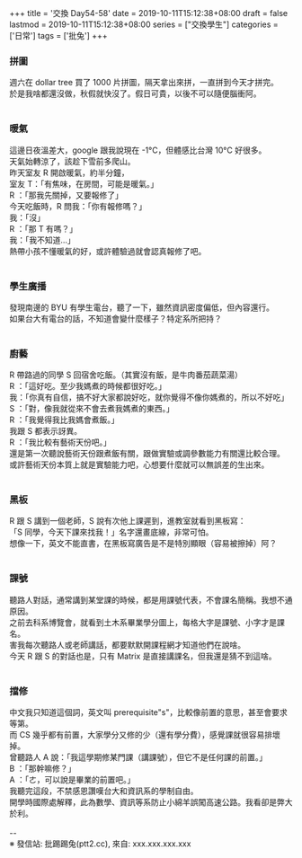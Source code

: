 +++
title = '交換 Day54-58'
date = 2019-10-11T15:12:38+08:00
draft = false
lastmod = 2019-10-11T15:12:38+08:00
series = ["交換學生"]
categories = ['日常']
tags = ['批兔']
+++
### 拼圖 
週六在 dollar tree 買了 1000 片拼圖，隔天拿出來拼，一直拼到今天才拼完。<br>
於是我啥都還沒做，秋假就快沒了。假日可貴，以後不可以隨便腦衝阿。<br>
<br>
### 暖氣 
這邊日夜溫差大，google 跟我說現在 -1°C，但體感比台灣 10°C 好很多。<br>
天氣始轉涼了，該趁下雪前多爬山。<br>
昨天室友 R 開啟暖氣，約半分鐘，<br>
室友 T：「有焦味，在房間，可能是暖氣。」<br>
R ：「那我先關掉，又要報修了」<br>
今天吃飯時，R 問我：「你有報修嗎？」<br>
我：「沒」<br>
R ：「那 T 有嗎？」<br>
我：「我不知道...」<br>
熱帶小孩不懂暖氣的好，或許體驗過就會認真報修了吧。<br>
<br>
### 學生廣播 
發現南邊的 BYU 有學生電台，聽了一下，雖然資訊密度偏低，但內容還行。<br>
如果台大有電台的話，不知道會變什麼樣子？特定系所把持？<br>
<br>
### 廚藝 
R 帶路過的同學 S 回宿舍吃飯。（其實沒有飯，是牛肉番茄蔬菜湯）<br>
R ：「這好吃。至少我媽煮的時候都很好吃。」<br>
我：「你真有自信，搞不好大家都說好吃，就你覺得不像你媽煮的，所以不好吃」<br>
S ：「對，像我就從來不會去煮我媽煮的東西。」<br>
R ：「我覺得我比我媽會煮飯。」<br>
我跟 S 都表示訝異。<br>
R ：「我比較有藝術天份吧。」<br>
還是第一次聽說藝術天份跟煮飯有關，跟做實驗或調參數能力有關還比較合理。<br>
或許藝術天份本質上就是實驗能力吧，心想要什麼就可以無誤差的生出來。<br>
<br>
### 黑板 
R 跟 S 講到一個老師，S 說有次他上課遲到，進教室就看到黑板寫：<br>
「S 同學，今天下課來找我！」名字還畫底線，非常可怕。<br>
想像一下，英文不能直書，在黑板寫廣告是不是特別顯眼（容易被擦掉）阿？<br>
<br>
### 課號 
聽路人對話，通常講到某堂課的時候，都是用課號代表，不會課名簡稱。我想不通原因。<br>
之前去科系博覽會，就看到土木系畢業學分圖上，每格大字是課號、小字才是課名。<br>
害我每次聽路人或老師講話，都要默默開課程網才知道他們在說啥。<br>
今天 R 跟 S 的對話也是，只有 Matrix 是直接講課名，但我還是猜不到這啥。<br>
<br>
### 擋修 
中文我只知道這個詞，英文叫 prerequisite"s"，比較像前置的意思，甚至會要求等第。<br>
而 CS 幾乎都有前置，大家學分又修的少（還有學分費），感覺課就很容易排壞掉。<br>
曾聽路人 A 說：「我這學期修某門課（講課號），但它不是任何課的前置。」<br>
B ：「那幹嘛修？」<br>
A ：「ㄜ，可以說是畢業的前置吧。」<br>
我聽完這段，不禁感恩讚嘆台大和資訊系的學制自由。<br>
開學時國際處解釋，此為數學、資訊等系防止小綿羊誤闖高速公路。我看卻是弊大於利。<br>
<br>
--<br>
※ 發信站: 批踢踢兔(ptt2.cc), 來自: xxx.xxx.xxx.xxx<br>
